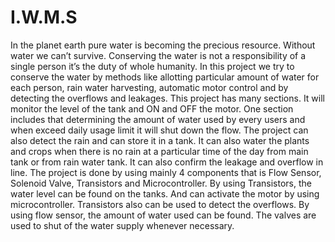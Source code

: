 # I.W.M.S
In the planet earth pure water is becoming the precious resource. Without water we can’t survive.  Conserving the water is not a responsibility of a single person it’s the duty of whole humanity. In this project we try to conserve the water by methods like allotting particular amount of water for each person, rain water harvesting, automatic motor control and by detecting the overflows and leakages. This project has many sections. It will monitor the level of the tank and ON and OFF the motor. One section includes that determining the amount of water used by every users and when exceed daily usage limit it will shut down the flow. The project can also detect the rain and can store it in a tank. It can also water the plants and crops when there is no rain at a particular time of the day from main tank or from rain water tank. It can also confirm the leakage and overflow in line. The project is done by using mainly 4 components that is Flow Sensor, Solenoid Valve, Transistors and Microcontroller. By using Transistors, the water level can be found on the tanks. And can activate the motor by using microcontroller. Transistors also can be used to detect the overflows. By using flow sensor, the amount of water used can be found. The valves are used to shut of the water supply whenever necessary.
